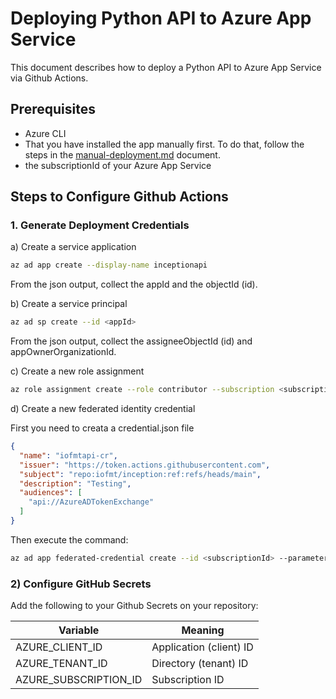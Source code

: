 # Deploying Python API to Azure App Service

This document describes how to deploy a Python API to Azure App Service via Github Actions.

## Prerequisites

- Azure CLI
- That you have installed the app manually first. To do that, follow the steps in the [manual-deployment.md](manual-deployment.md) document.
- the subscriptionId of your Azure App Service


## Steps to Configure Github Actions

### 1. Generate Deployment Credentials

a) Create a service application

```bash
az ad app create --display-name inceptionapi
```

From the json output, collect the appId and the objectId (id).

b) Create a service principal

```bash
az ad sp create --id <appId>
```

From the json output, collect the assigneeObjectId (id) and appOwnerOrganizationId.

c) Create a new role assignment

```bash
az role assignment create --role contributor --subscription <subscriptionId> --assignee-object-id  <assigneObjectId> --scope /subscriptions/<subscriptionId>/resourceGroups/inception-api-rg/providers/Microsoft.Web/sites/iofmtapi --assignee-principal-type ServicePrincipal
```

d) Create a new federated identity credential

First you need to creata a credential.json file

```json
{
  "name": "iofmtapi-cr",
  "issuer": "https://token.actions.githubusercontent.com",
  "subject": "repo:iofmt/inception:ref:refs/heads/main",
  "description": "Testing",
  "audiences": [
    "api://AzureADTokenExchange"
  ]
}
```

Then execute the command:

```bash
az ad app federated-credential create --id <subscriptionId> --parameters credential.json  
```

### 2) Configure GitHub Secrets

Add the following to your Github Secrets on your repository:

| Variable | Meaning |
|--------------|-----------------------|
| AZURE_CLIENT_ID | Application (client) ID |
| AZURE_TENANT_ID |	Directory (tenant) ID |
| AZURE_SUBSCRIPTION_ID |	Subscription ID |

